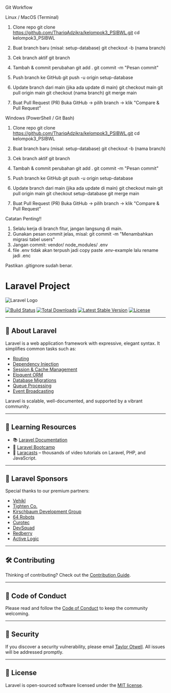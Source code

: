Git Workflow 

Linux / MacOS (Terminal)
1. Clone repo
git clone https://github.com/ThariqAdzikra/kelompok3_PSIBWL.git
cd kelompok3_PSIBWL

2. Buat branch baru (misal: setup-database)
git checkout -b (nama branch)

3. Cek branch aktif
git branch

4. Tambah & commit perubahan
git add .
git commit -m "Pesan commit"

5. Push branch ke GitHub
git push -u origin setup-database

6. Update branch dari main (jika ada update di main)
git checkout main
git pull origin main
git checkout (nama branch)
git merge main

7. Buat Pull Request (PR)
Buka GitHub → pilih branch → klik "Compare & Pull Request"

Windows (PowerShell / Git Bash)
1. Clone repo
git clone https://github.com/ThariqAdzikra/kelompok3_PSIBWL.git
cd kelompok3_PSIBWL

2. Buat branch baru (misal: setup-database)
git checkout -b (nama branch)

3. Cek branch aktif
git branch

4. Tambah & commit perubahan
git add .
git commit -m "Pesan commit"

5. Push branch ke GitHub
git push -u origin setup-database

6. Update branch dari main (jika ada update di main)
git checkout main
git pull origin main
git checkout setup-database
git merge main

7. Buat Pull Request (PR)
Buka GitHub → pilih branch → klik "Compare & Pull Request"

Catatan Penting!!
1. Selalu kerja di branch fitur, jangan langsung di main.
2. Gunakan pesan commit jelas, misal:
   git commit -m "Menambahkan migrasi tabel users"
3. Jangan commit:
   vendor/
   node_modules/
   .env
4. file .env tidak akan terpush jadi copy paste .env-example lalu rename jadi .enc

Pastikan .gitignore sudah benar.

# Laravel Project

![Laravel Logo](https://raw.githubusercontent.com/laravel/art/master/logo-lockup/5%20SVG/2%20CMYK/1%20Full%20Color/laravel-logolockup-cmyk-red.svg)

[![Build Status](https://github.com/laravel/framework/workflows/tests/badge.svg)](https://github.com/laravel/framework/actions)
[![Total Downloads](https://img.shields.io/packagist/dt/laravel/framework)](https://packagist.org/packages/laravel/framework)
[![Latest Stable Version](https://img.shields.io/packagist/v/laravel/framework)](https://packagist.org/packages/laravel/framework)
[![License](https://img.shields.io/packagist/l/laravel/framework)](https://packagist.org/packages/laravel/framework)

---

## 📌 About Laravel

Laravel is a web application framework with expressive, elegant syntax. It simplifies common tasks such as:

- [Routing](https://laravel.com/docs/routing)
- [Dependency Injection](https://laravel.com/docs/container)
- [Session & Cache Management](https://laravel.com/docs/session)
- [Eloquent ORM](https://laravel.com/docs/eloquent)
- [Database Migrations](https://laravel.com/docs/migrations)
- [Queue Processing](https://laravel.com/docs/queues)
- [Event Broadcasting](https://laravel.com/docs/broadcasting)

Laravel is scalable, well-documented, and supported by a vibrant community.

---

## 🚀 Learning Resources

- 📚 [Laravel Documentation](https://laravel.com/docs)
- 🧪 [Laravel Bootcamp](https://bootcamp.laravel.com)
- 🎥 [Laracasts](https://laracasts.com) – thousands of video tutorials on Laravel, PHP, and JavaScript.

---

## 🤝 Laravel Sponsors

Special thanks to our premium partners:

- [Vehikl](https://vehikl.com)
- [Tighten Co.](https://tighten.co)
- [Kirschbaum Development Group](https://kirschbaumdevelopment.com)
- [64 Robots](https://64robots.com)
- [Curotec](https://www.curotec.com/services/technologies/laravel)
- [DevSquad](https://devsquad.com/hire-laravel-developers)
- [Redberry](https://redberry.international/laravel-development)
- [Active Logic](https://activelogic.com)

---

## 🛠️ Contributing

Thinking of contributing? Check out the [Contribution Guide](https://laravel.com/docs/contributions).

---

## 📜 Code of Conduct

Please read and follow the [Code of Conduct](https://laravel.com/docs/contributions#code-of-conduct) to keep the community welcoming.

---

## 🔐 Security

If you discover a security vulnerability, please email [Taylor Otwell](mailto:taylor@laravel.com). All issues will be addressed promptly.

---

## 📄 License

Laravel is open-sourced software licensed under the [MIT license](https://opensource.org/licenses/MIT).

